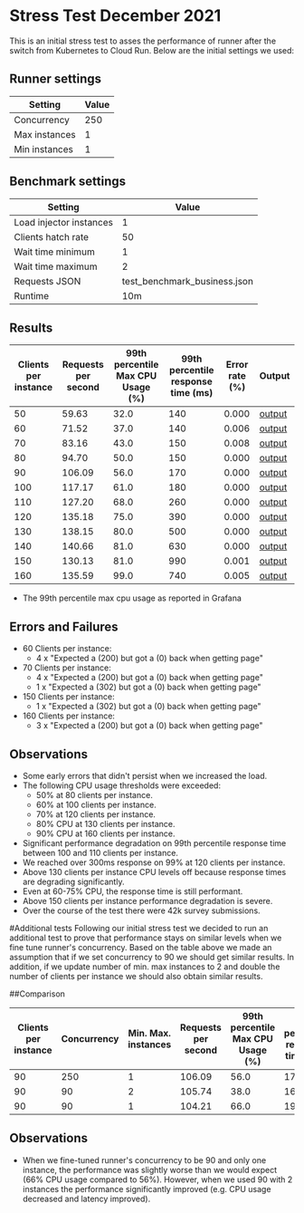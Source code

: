 # Stress Test December 2021
This is an initial stress test to asses the performance of runner after the switch from Kubernetes to Cloud Run. Below are the initial settings we used:


## Runner settings

| Setting | Value |
| --- | ---| 
| Concurrency | 250 |
| Max instances   | 1 |
| Min instances | 1 |


## Benchmark settings

| Setting | Value |
| --- | ---| 
| Load injector instances | 1 |
| Clients hatch rate   | 50 |
| Wait time minimum | 1 |
| Wait time maximum | 2 |
| Requests JSON | test_benchmark_business.json |
| Runtime | 10m |

## Results

| Clients per instance | Requests per second | 99th percentile Max CPU Usage (%) | 99th percentile response time (ms) | Error rate (%) | Output |
| --- | --- | --- | --- | --- | --- |
| 50  | 59.63 | 32.0  | 140 | 0.000 | [output](https://console.cloud.google.com/storage/browser/eq-stress-injector-07122021-outputs/stress-test/2021-12-08T09:23:30) |
| 60  | 71.52 | 37.0  | 140 | 0.006 | [output](https://console.cloud.google.com/storage/browser/eq-stress-injector-07122021-outputs/stress-test/2021-12-08T13:39:53) |
| 70  | 83.16 | 43.0  | 150 | 0.008 | [output](https://console.cloud.google.com/storage/browser/eq-stress-injector-07122021-outputs/stress-test/2021-12-08T14:03:46) |
| 80  | 94.70 | 50.0  | 150 | 0.000 | [output](https://console.cloud.google.com/storage/browser/eq-stress-injector-07122021-outputs/stress-test/2021-12-08T14:23:23) |
| 90  | 106.09 | 56.0 | 170 | 0.000 | [output](https://console.cloud.google.com/storage/browser/eq-stress-injector-07122021-outputs/stress-test/2021-12-08T14:42:00) |
| 100 | 117.17 | 61.0 | 180 | 0.000 | [output](https://console.cloud.google.com/storage/browser/eq-stress-injector-07122021-outputs/stress-test/2021-12-08T14:57:02) |
| 110 | 127.20 | 68.0 | 260 | 0.000 | [output](https://console.cloud.google.com/storage/browser/eq-stress-injector-07122021-outputs/stress-test/2021-12-08T15:29:57) |
| 120 | 135.18 | 75.0 | 390 | 0.000 | [output](https://console.cloud.google.com/storage/browser/eq-stress-injector-07122021-outputs/stress-test/2021-12-08T15:49:24) |
| 130 | 138.15 | 80.0 | 500 | 0.000 | [output](https://console.cloud.google.com/storage/browser/eq-stress-injector-07122021-outputs/stress-test/2021-12-09T09:42:03) |
| 140 | 140.66 | 81.0 | 630 | 0.000 | [output](https://console.cloud.google.com/storage/browser/eq-stress-injector-07122021-outputs/stress-test/2021-12-09T10:14:49) |
| 150 | 130.13 | 81.0 | 990 | 0.001 | [output](https://console.cloud.google.com/storage/browser/eq-stress-injector-07122021-outputs/stress-test/2021-12-09T10:32:16) |
| 160 | 135.59 | 99.0 | 740 | 0.005 | [output](https://console.cloud.google.com/storage/browser/eq-stress-injector-07122021-outputs/stress-test/2021-12-09T10:52:38) |

- The 99th percentile max cpu usage as reported in Grafana

## Errors and Failures

- 60 Clients per instance:
    - 4 x "Expected a (200) but got a (0) back when getting page"
- 70 Clients per instance:
    - 4 x "Expected a (200) but got a (0) back when getting page"
    - 1 x "Expected a (302) but got a (0) back when getting page"
- 150 Clients per instance:
  - 1 x "Expected a (302) but got a (0) back when getting page"
- 160 Clients per instance:
  - 3 x "Expected a (200) but got a (0) back when getting page"  

## Observations

- Some early errors that didn't persist when we increased the load.
- The following CPU usage thresholds were exceeded:
  - 50% at 80 clients per instance.
  - 60% at 100 clients per instance.
  - 70% at 120 clients per instance.
  - 80% CPU at 130 clients per instance.
  - 90% CPU at 160 clients per instance.
- Significant performance degradation on 99th percentile response time between 100 and 110 clients per instance.
- We reached over 300ms response on 99% at 120 clients per instance.
- Above 130 clients per instance CPU levels off because response times are degrading significantly.
- Even at 60-75% CPU, the response time is still performant.
- Above 150 clients per instance performance degradation is severe.
- Over the course of the test there were 42k survey submissions.

#Additional tests
Following our initial stress test we decided to run an additional test to prove that performance stays on similar levels when we fine tune runner's concurrency. Based on the table above we made an assumption that if we set concurrency to 90 we should get similar results. In addition, if we update number of min. max instances to 2 and double the number of clients per instance we should also obtain similar results.

##Comparison

| Clients per instance | Concurrency | Min. Max. instances | Requests per second | 99th percentile Max CPU Usage (%) | 99th percentile response time (ms) | Error rate (%) | Output |
| --- | --- | --- | --- | --- | --- | --- | --- |
| 90  | 250 | 1 | 106.09 | 56.0 | 170 |  0.000 | [output](https://console.cloud.google.com/storage/browser/eq-stress-injector-07122021-outputs/stress-test/2021-12-08T14:42:00) |
| 90  | 90 | 2 | 105.74 | 38.0 | 160 | 0.000 | [output](https://console.cloud.google.com/storage/browser/eq-stress-injector-07122021-outputs/stress-test/2021-12-09T14:30:33) |
| 90  | 90 | 1 | 104.21 | 66.0 | 190 | 0.001 | [output](https://console.cloud.google.com/storage/browser/eq-stress-injector-07122021-outputs/stress-test/2021-12-09T13:39:52) |


## Observations

- When we fine-tuned runner's concurrency to be 90 and only one instance, the performance was slightly worse than we would expect (66% CPU usage compared to 56%). However, when we used 90 with 2 instances the performance significantly improved (e.g. CPU usage decreased and latency improved).